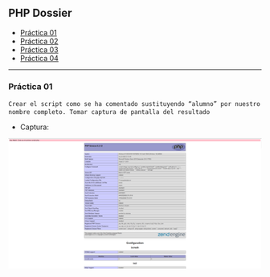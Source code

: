 
## PHP Dossier 

- [Práctica 01](./php-dossier/practice01.php)
- [Práctica 02](./php-dossier/practice02.php)
- [Práctica 03](./php-dossier/practice03.php)
- [Práctica 04](./php-dossier/practice04.php)

***

### Práctica 01

``` 
Crear el script como se ha comentado sustituyendo “alumno” por nuestro
nombre completo. Tomar captura de pantalla del resultado
```

- Captura:
<div align="center">
<img src="./img/p1.png"/>
</div>

